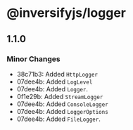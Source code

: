 # @inversifyjs/logger

## 1.1.0

### Minor Changes

- 38c71b3: Added `HttpLogger`
- 07dee4b: Added `LogLevel`
- 07dee4b: Added `Logger`.
- 0f1e29b: Added `StreamLogger`
- 07dee4b: Added `ConsoleLogger`
- 07dee4b: Added `LoggerOptions`
- 07dee4b: Added `FileLogger`.
